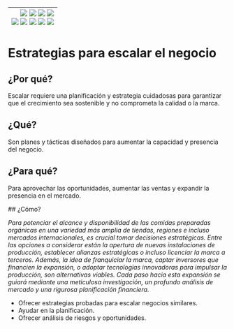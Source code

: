 <div align=right>

|[![](https://img.shields.io/badge/-Inicio-FFF?style=flat&logo=Emlakjet&logoColor=black)](/README.md) [![](https://img.shields.io/badge/-Introducción-FFF?style=flat&logo=abbrobotstudio&logoColor=black)](/documentos/intro.md) [![](https://img.shields.io/badge/-Modelos_de_lenguaje-FFF?style=flat&logo=LiveChat&logoColor=black)](/documentos/LLMs.md) [![](https://img.shields.io/badge/-Panorámica-FFF?style=flat&logo=openstreetmap&logoColor=black)](/documentos/panoramica.md)<br>  [![](https://img.shields.io/badge/-Prompts-FFF?style=flat&logo=Proton&logoColor=black)](/documentos/prompts/README.md) [![](https://img.shields.io/badge/-Ing,_de_prompts-FFF?style=flat&logo=googleearthengine&logoColor=black)](/documentos/ingenieriaDePrompts/README.md) [![](https://img.shields.io/badge/-Patrones-FFF?style=flat&logo=textpattern&logoColor=black)](/documentos/ingenieriaDePrompts/patrones/README.md) [![](https://img.shields.io/badge/8vP-FFF?style=flat&logo=v8&logoColor=black)](/documentos/prompts/mejoresPracticas/8virtudesDelPrompting.md) [![](https://img.shields.io/badge/-Casos_de_uso-FFF?style=flat&logo=gitbook&logoColor=black)](/documentos/casosDeUso/README.md)|
|-:|

</div>

# Estrategias para escalar el negocio

## ¿Por qué?

Escalar requiere una planificación y estrategia cuidadosas para garantizar que el crecimiento sea sostenible y no comprometa la calidad o la marca.

## ¿Qué?

Son planes y tácticas diseñados para aumentar la capacidad y presencia del negocio.

## ¿Para qué?

Para aprovechar las oportunidades, aumentar las ventas y expandir la presencia en el mercado.

## ¿Cómo?

*Para potenciar el alcance y disponibilidad de las comidas preparadas orgánicas en una variedad más amplia de tiendas, regiones e incluso mercados internacionales, es crucial tomar decisiones estratégicas. Entre las opciones a considerar están la apertura de nuevas instalaciones de producción, establecer alianzas estratégicas o incluso licenciar la marca a terceros. Además, la idea de franquiciar la marca, captar inversores que financien la expansión, o adoptar tecnologías innovadoras para impulsar la producción, son alternativas viables. Cada paso hacia esta expansión se guiará mediante una meticulosa investigación, un profundo análisis de mercado y una rigurosa planificación financiera.*

- Ofrecer estrategias probadas para escalar negocios similares.
- Ayudar en la planificación.
- Ofrecer análisis de riesgos y oportunidades.
